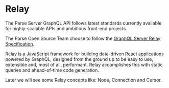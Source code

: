 # Relay

The Parse Server GraphQL API follows latest standards currently available for highly-scalable APIs and ambitious front-end projects.

The Parse Open Source Team choose to follow the [GraphQL Server Relay Specification](https://relay.dev/docs/guides/graphql-server-specification).

Relay is a JavaScript framework for building data-driven React applications powered by GraphQL, designed from the ground up to be easy to use, extensible and, most of all, performant. Relay accomplishes this with static queries and ahead-of-time code generation.

Later we will see some Relay concepts like: Node, Connection and Cursor.
